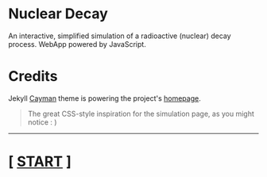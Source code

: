 # Nuclear Decay
An interactive, simplified simulation of a radioactive (nuclear) decay process. WebApp powered by JavaScript.

# Credits
Jekyll [Cayman](https://github.com/pages-themes/cayman) theme is powering the project's [homepage](https://retired-2b-dev-team.github.io/Nuclear-Decay/).
  > The great CSS-style inspiration for the simulation page, as you might notice : )

----------

# [ [START](https://retired-2b-dev-team.github.io/Nuclear-Decay/simulation.html) ]
